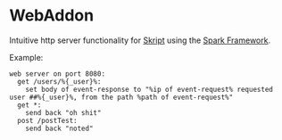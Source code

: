 # WebAddon

Intuitive http server functionality for [Skript](https://www.github.com/bensku/Skript) using the [Spark Framework](https://github.com/perwendel/spark).  

Example:
```
web server on port 8080:
  get /users/%{_user}%:
    set body of event-response to "%ip of event-request% requested user ##%{_user}%, from the path %path of event-request%"
  get *:
    send back "oh shit"
  post /postTest:
    send back "noted"
```
